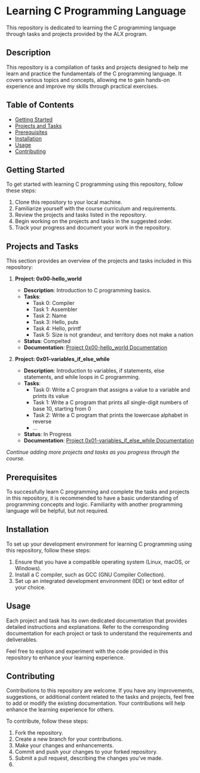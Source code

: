 # Learning C Programming Language

This repository is dedicated to learning the C programming language through tasks and projects provided by the ALX program.

## Description

This repository is a compilation of tasks and projects designed to help me learn and practice the fundamentals of the C programming language. It covers various topics and concepts, allowing me to gain hands-on experience and improve my skills through practical exercises.

## Table of Contents

- [Getting Started](#getting-started)
- [Projects and Tasks](#projects-and-tasks)
- [Prerequisites](#prerequisites)
- [Installation](#installation)
- [Usage](#usage)
- [Contributing](#contributing)

## Getting Started

To get started with learning C programming using this repository, follow these steps:

1. Clone this repository to your local machine.
2. Familiarize yourself with the course curriculum and requirements.
3. Review the projects and tasks listed in the repository.
4. Begin working on the projects and tasks in the suggested order.
5. Track your progress and document your work in the repository.

## Projects and Tasks

This section provides an overview of the projects and tasks included in this repository:

1. **Project: 0x00-hello_world**
   - **Description**: Introduction to C programming basics.
   - **Tasks**:
     - Task 0: Compiler
     - Task 1: Assembler
     - Task 2: Name
     - Task 3: Hello, puts
     - Task 4: Hello, printf
     - Task 5: Size is not grandeur, and territory does not make a nation
   - **Status**: Compelted
   - **Documentation**: [Project 0x00-hello_world Documentation](0x00-hello_world/README.md)

2. **Project: 0x01-variables_if_else_while**
   - **Description**: Introduction to variables, if statements, else statements, and while loops in C programming.
   - **Tasks**:
     - Task 0: Write a C program that assigns a value to a variable and prints its value
     - Task 1: Write a C program that prints all single-digit numbers of base 10, starting from 0
     - Task 2: Write a C program that prints the lowercase alphabet in reverse
     - ...
   - **Status**: In Progress
   - **Documentation**: [Project 0x01-variables_if_else_while Documentation](0x01-variables_if_else_while/README.md)

_Continue adding more projects and tasks as you progress through the course._

## Prerequisites

To successfully learn C programming and complete the tasks and projects in this repository, it is recommended to have a basic understanding of programming concepts and logic. Familiarity with another programming language will be helpful, but not required.

## Installation

To set up your development environment for learning C programming using this repository, follow these steps:

1. Ensure that you have a compatible operating system (Linux, macOS, or Windows).
2. Install a C compiler, such as GCC (GNU Compiler Collection).
3. Set up an integrated development environment (IDE) or text editor of your choice.

## Usage

Each project and task has its own dedicated documentation that provides detailed instructions and explanations. Refer to the corresponding documentation for each project or task to understand the requirements and deliverables.

Feel free to explore and experiment with the code provided in this repository to enhance your learning experience.

## Contributing

Contributions to this repository are welcome. If you have any improvements, suggestions, or additional content related to the tasks and projects, feel free to add or modify the existing documentation. Your contributions will help enhance the learning experience for others.

To contribute, follow these steps:

1. Fork the repository.
2. Create a new branch for your contributions.
3. Make your changes and enhancements.
4. Commit and push your changes to your forked repository.
5. Submit a pull request, describing the changes you've made.
6. 
